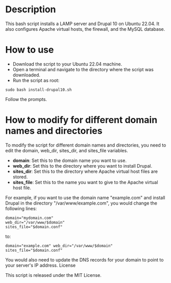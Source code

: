 # Description

This bash script installs a LAMP server and Drupal 10 on Ubuntu 22.04. It also configures Apache virtual hosts, the firewall, and the MySQL database.

# How to use

- Download the script to your Ubuntu 22.04 machine.
- Open a terminal and navigate to the directory where the script was downloaded.
- Run the script as root:

```
sudo bash install-drupal10.sh
```

Follow the prompts.

# How to modify for different domain names and directories

To modify the script for different domain names and directories, you need to edit the domain, web_dir, sites_dir, and sites_file variables.

- **domain**: Set this to the domain name you want to use.
- **web_dir**: Set this to the directory where you want to install Drupal.
- **sites_dir**: Set this to the directory where Apache virtual host files are stored.
- **sites_file**: Set this to the name you want to give to the Apache virtual host file.

For example, if you want to use the domain name "example.com" and install Drupal in the directory "/var/www/example.com", you would change the following lines:

```
domain="mydomain.com"
web_dir="/var/www/$domain"
sites_file="$domain.conf"
```

to:

``
domain="example.com"
web_dir="/var/www/$domain"
sites_file="$domain.conf"
``

You would also need to update the DNS records for your domain to point to your server's IP address.
License

This script is released under the MIT License.